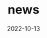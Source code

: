 ---
title: "news"
date: 2022-10-13
draft: false
headless: true

# all icons by [feathericons.com](https://https://feathericons.com//) are supported
show_news_icons: true
default_news_icon: "file-text"

num_news: 9

news_items:
- text: "\"BioPlanner: Automatic Evaluation of LLMs on Protocol Planning in Biology\" accepted at EMNLP 2023"
  extra_text: "October 2023"
  date: 2023-10-07
  icon: "star"
  link: "https://arxiv.org/abs/2310.10632"
- text: "\"PlanE: Representational Learning over Planar Graphs\" accepted at NeurIPS 2023"
  extra_text: "September 2023"
  date: 2023-09-22
  icon: "star"
  link: "https://arxiv.org/abs/2307.01180"
- text: "I have started a new role as a Science Associate within the Learning Engineering team at Schmidt Futures."
  extra_text: "August 2023"
  date: 2023-08-14
  icon: "briefcase"
- text: "\"Shortest Path Networks for Graph Property Prediction\" accepted as a spotlight paper at LoG 2022"
  extra_text: "November 2022"
  date: 2022-11-24
  icon: "star"
  link: "https://openreview.net/forum?id=mWzWvMxuFg1"
- text: "I have successfully defended my thesis!"
  extra_text: "September 2022"
  date: 2022-09-05
  icon: "book"
- text: "My thesis has won the 2022 G-Research PhD Prize in Maths and Data Science"
  link: "https://www.cs.ox.ac.uk/news/2053-full.html"
  date: 2022-05-13
  icon: "award"
  extra_text: "May 2022"
- text: "Outstanding reviewer at ICML 2022"
  link: "https://icml.cc/Conferences/2022/Reviewers"
  date: 2022-05-01
  icon: "award"
  extra_text: "May 2022"
- text: "Highlighted reviewer at ICLR 2022"
  link: "https://iclr.cc/Conferences/2022/Reviewers"
  extra_text: "Software Engineering Daily Podcast, Jan. 2020."
  icon: "award"
  date: 2022-04-14
  extra_text: "April 2022"
- text: "I have received the Tech Nation Global Talent Visa (Exceptional Talent)!"
  link: "https://technation.io/visa/"
  extra_text: "March 2022"
  icon: "star"
  date: 2022-03-23

---